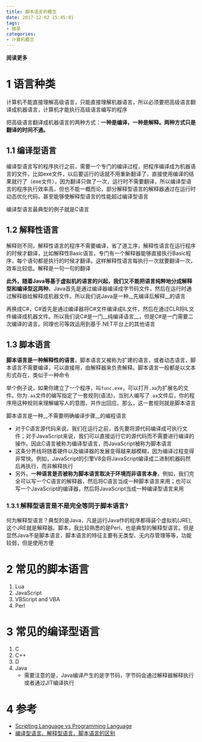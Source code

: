 ```yaml
---
title: 脚本语言的概念
date: 2017-12-02 15:45:01
tags: 
- 摘录
categories: 
- 计算机概念
---
```


__阅读更多__

<!--more-->

# 1 语言种类

计算机不能直接理解高级语言，只能直接理解机器语言，所以必须要把高级语言翻译成机器语言，计算机才能执行高级语言编写的程序

把高级语言翻译成机器语言的两种方式：__一种是编译，一种是解释。两种方式只是翻译的时间不通。__

## 1.1 编译型语言

编译型语言写的程序执行之前，需要一个专门的编译过程，把程序编译成为机器语言的文件，比如exe文件，以后要运行的话就不用重新翻译了，直接使用编译的结果就行了（exe文件），因为翻译只做了一次，运行时不需要翻译，所以编译型语言的程序执行效率高，但也不能一概而论，部分解释型语言的解释器通过在运行时动态优化代码，甚至能够使解释型语言的性能超过编译型语言

编译型语言最典型的例子就是C语言

## 1.2 解释性语言

解释则不同，解释性语言的程序不需要编译，省了道工序，解释性语言在运行程序的时候才翻译，比如解释性Basic语言，专门有一个解释器能够直接执行Basic程序，每个语句都是执行的时候才翻译。这样解释性语言每执行一次就要翻译一次，效率比较低。解释是一句一句的翻译

__此外，随着Java等基于虚拟机的语言的兴起，我们又不能把语言纯粹地分成解释型和编译型这两种__。Java首先是通过编译器编译成字节码文件，然后在运行时通过解释器给解释成机器文件。所以我们说Java是一种__先编译后解释__的语言

再换成C#，C#首先是通过编译器将C#文件编译成IL文件，然后在通过CLR将IL文件编译成机器文件。所以我们说C#是一门__纯编译语言__，但是C#是一门需要二次编译的语言。同理也可等效运用到基于.NET平台上的其他语言

## 1.3 脚本语言

__脚本语言是一种解释性的语言__。脚本语言又被称为扩建的语言，或者动态语言，脚本语言不需要编译，可以直接用，由解释器来负责解释。脚本语言一般都是以文本形式存在，类似于一种命令

举个例子说，如果你建立了一个程序，叫`func.exe`，可以打开`.aa`为扩展名的文件。你为`.aa`文件的编写指定了一套规则(语法)，当别人编写了`.aa`文件后，你的程序用这种规则来理解编写人的意图，并作出回应。那么，这一套规则就是脚本语言

脚本语言是一种__不需要明确编译步骤__的编程语言

* 对于C语言源代码来说，我们在运行之前，首先要将源代码编译成可执行文件；对于JavaScript来说，我们可以直接运行它的源代码而不需要进行编译的操作。因此C语言被称为编译型语言，而JavaScript被称为脚本语言
* 这条分界线将随着硬件以及编译器的发展变得越来越模糊，因为编译过程变得非常快。例如，JavaScript的引擎V8会将JavaScript编译成二进制机器码然后再执行，而非解释执行
* 另外，__一种语言是否被称为脚本语言取决于环境而非语言本身__。例如，我们完全可以写一个C语言的解释器，然后将C语言当成一种脚本语言来用；也可以写一个JavaScript的编译器，然后将JavaScript当成一种编译型语言来用

### 1.3.1 解释型语言是不是完全等同于脚本语言? 

何为解释型语言？典型的是Java，凡是运行Java作的程序都得装个虚拟机(JRE),这个JRE就是解释器。脚本，我比较熟悉的是Perl，也是典型的解释型语言。但是显然Java不是脚本语言，脚本语言的特征主要有无类型、无内存管理等等，功能较弱，但是使用方便

# 2 常见的脚本语言

1. Lua
1. JavaScript
1. VBScript and VBA
1. Perl

# 3 常见的编译型语言

1. C
1. C++
1. D
1. Java
    * 需要注意的是，Java编译产生的是字节码，字节码会通过解释器解释执行或者通过JIT编译执行

# 4 参考

* [Scripting Language vs Programming Language](https://stackoverflow.com/questions/17253545/scripting-language-vs-programming-language)
* [编译型语言、解释型语言、脚本语言的区别](http://blog.csdn.net/u011026329/article/details/51119402)
